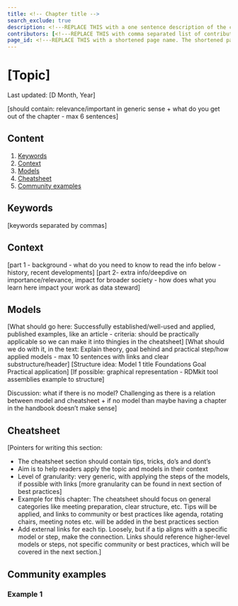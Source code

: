 ```yaml
---
title: <!-- Chapter title -->
search_exclude: true
description: <!---REPLACE THIS with a one sentence description of the chapter--->
contributors: [<!---REPLACE THIS with comma separated list of contributors--->]
page_id: <!---REPLACE THIS with a shortened page name. The shortened page name should be in lowercase and separated by underscore(s) if needed. For example, page_id of Community building will be community_building -->
---
```


# [Topic]
Last updated: [D Month, Year]

[should contain: relevance/important in generic sense + what do you get out of the chapter - max 6 sentences] 

## Content
1. [Keywords](#keywords)
2. [Context](#context)
3. [Models](#models)
4. [Cheatsheet](#cheatsheet)
5. [Community examples](#community-examples)

## Keywords
[keywords separated by commas]

## Context
[part 1 - background - what do you need to know to read the info below - history, recent developments]
[part 2- extra info/deepdive on importance/relevance, impact for broader society -  how does what you learn here impact your work as data steward] 

## Models
[What should go here: Successfully established/well-used and applied, published examples, like an article - criteria: should be practically applicable so we can make it into thingies in the cheatsheet]
[What should we do with it, in the text: Explain theory, goal behind and practical step/how applied models - max 10 sentences with links and clear substructure/header]
[Structure idea:
  Model 1 title
  Foundations
  Goal
  Practical application]
[If possible: graphical representation - RDMkit tool assemblies example to structure]

Discussion: what if there is no model? Challenging as there is a relation between model and cheatsheet + if no model than maybe having a chapter in the handbook doesn’t make sense]

## Cheatsheet
[Pointers for writing this section:
* The cheatsheet section should contain tips, tricks, do’s and dont’s
* Aim is to help readers apply the topic and models in their context
* Level of granularity: very generic, with applying the steps of the models, if possible with links [more granularity can be found in next section of best practices]
* Example for this chapter: The cheatsheet should focus on general categories like meeting preparation, clear structure, etc. Tips will be applied, and links to community or best practices like agenda, rotating chairs, meeting notes etc. will be added in the best practices section
* Add external links for each tip. Loosely, but if a tip aligns with a specific model or step, make the connection. Links should reference higher-level models or steps, not specific community or best practices, which will be covered in the next section.]

## Community examples

### Example 1

